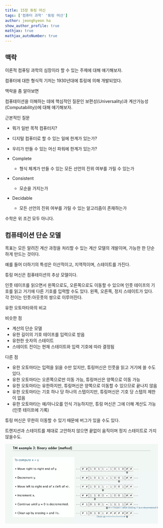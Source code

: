 ```yaml
---
title: 15장 튜링 머신
tags: ['컴퓨터 과학' '튜링 머신']
author: jeonghyeon ha
show_author_profile: true
mathjax: true
mathjax_autoNumber: true
---
```


## 맥락

이론적 컴퓨팅 과학의 심장이라 할 수 있는 주제에 대해 얘기해보자.

컴퓨터에 대한 형식적 기저는 1930년대에 튜링에 의해 개발되었다.

맥락을 좀 알아보면

컴퓨테이션을 이해하는 데에 핵심적인 질문인 보편성(Universality)과 계산가능성(Computability))에 대해 얘기해보자.

근본적인 질문

* 뭐가 일반 목적 컴퓨터지?
* 디지털 컴퓨터로 할 수 있는 일에 한계가 있는가?
* 우리가 만들 수 있는 머신 파워에 한계가 있는가?

* Complete
  * 형식 체계가 만들 수 있는 모든 선언의 진위 여부를 가릴 수 있는가
* Consistent
  * 모순을 가지는가
* Decidable
  * 모든 선언의 진위 여부를 가릴 수 있는 알고리즘이 존재하는가

수학은 위 조건 모두 아니다.

## 컴퓨테이션 단순 모델

목표는 모든 알려진 계산 과정을 처리할 수 있는 계산 모델의 개발이며, 가능한 한 단순하게 만드는 것이다.

예를 들어 더하기의 특성은 이산적이고, 지역적이며, 스테이트를 가진다.

튜링 머신은 컴퓨테이션의 추상 모델이다.

인풋 테이프를 읽으면서 왼쪽으로도, 오른쪽으로도 이동할 수 있으며 인풋 테이프의 기호를 읽고 거기에 다른 기호를 입력할 수도 있다. 왼쪽, 오른쪽, 정지 스테이트가 있다. 각 전이는 인풋:아웃풋의 쌍으로 이루어진다.

유한 오토마타와의 비교

비슷한 점

* 계산의 단순 모델
* 유한 길이의 기호 테이프를 입력으로 받음
* 유한한 숫자의 스테이트
* 스테이트 전이는 현재 스테이트와 입력 기호에 따라 결정됨

다른 점

* 유한 오토마타는 입력을 읽을 수만 있지만, 튜링머신은 인풋을 읽고 거기에 쓸 수도 있다.
* 유한 오토마타는 오른쪽으로만 이동 가능, 튜링머신은 양쪽으로 이동 가능
* 유한 오토마타는 유한하지만, 튜링머신은 양쪽으로 이동할 수 있으므로 끝나지 않음
* 유한 오토마타는 기호 하나 당 하나의 스텝이지만, 튜링머신은 기호 당 스텝의 제한이 없음
* 유한 오토마타는 예/아니오를 인식 가능하지만, 튜링 머신은 그에 더해 계산도 가능(인풋 테이프에 기록)

튜링 머신은 무한히 이동할 수 있기 때문에 버그가 있을 수도 있다.

트랜지션과 스테이트를 제대로 고안하지 않으면 끝없이 움직이며 정지 스테이트로 가지 않을수도.

![binaryadder](adder.png)

